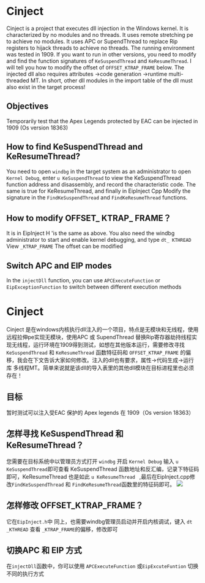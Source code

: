 # Cinject

Cinject is a project that executes dll injection in the Windows kernel. It is characterized by no modules and no threads. It uses remote stretching pe to achieve no modules. It uses APC or SupendThread to replace Rip registers to hijack threads to achieve no threads. The running environment was tested in 1909. If you want to run in other versions, you need to modify and find the function signatures of `KeSuspendThread` and `KeResumeThread`. I will tell you how to modify the offset of `OFFSET_KTRAP_FRAME` below. The injected dll also requires attributes ->code generation ->runtime multi-threaded MT. In short, other dll modules in the import table of the dll must also exist in the target process!



## Objectives

Temporarily test that the Apex Legends protected by EAC can be injected in 1909 (Os version 18363)



## How to find KeSuspendThread and KeResumeThread?

You need to open `windbg` in the target system as an administrator to open `Kernel Debug`, enter `u KeSuspendThread` to view the KeSuspendThread function address and disassembly, and record the characteristic code. The same is true for KeResumeThread, and finally in EipInject Cpp Modify the signature in the `FindKeSuspendThread` and `FindKeResumeThread` functions.



## How to modify OFFSET_ KTRAP_ FRAME？

It is in EipInject H 'is the same as above. You also need the windbg administrator to start and enable kernel debugging, and type `dt_ KTHREAD` View `_KTRAP_FRAME` The offset can be modified



## Switch APC and EIP modes

In the `injectDll` function, you can use `APCExecuteFunction` or `EipExceptionFunction` to switch between different execution methods

# Cinject
Cinject 是在windows内核执行dll注入的一个项目，特点是无模块和无线程，使用远程拉伸pe实现无模块，使用APC 或 SupendThread 替换Rip寄存器劫持线程实现无线程，运行环境在1909得到测试，如想在其他版本运行，需要修改寻找  `KeSuspendThread` 和 `KeResumeThread` 函数特征码和 `OFFSET_KTRAP_FRAME` 的偏移，我会在下文告诉大家如何修改。注入的dll也有要求，属性->代码生成->运行库 多线程MT。简单来说就是该dll的导入表里的其他dll模块在目标进程里也必须存在！

## 目标
暂时测试可以注入受EAC 保护的 Apex legends 在 1909（Os version 18363）

## 怎样寻找 KeSuspendThread 和 KeResumeThread？
您需要在目标系统中以管理员方式打开 `windbg` 开启 `Kernel Debug` 输入 ` u KeSuspendThread `即可查看 KeSuspendThread 函数地址和反汇编，记录下特征码即可，KeResumeThread 也是如此 `u KeResumeThread ` ,最后在EipInject.cpp修改`FindKeSuspendThread` 和 `FindKeResumeThread`函数里的特征码即可。
![](https://raw.githubusercontent.com/ccdescipline/CInject/master/Img/findKeSuspendThread.PNG)

## 怎样修改 OFFSET_KTRAP_FRAME？
它在` EipInject.h `中 同上，也需要windbg管理员启动并开启内核调试，键入 `dt _KTHREAD` 查看 `_KTRAP_FRAME`的偏移，修改即可

## 切换APC 和 EIP 方式
在` injectDll `函数中，你可以使用 `APCExecuteFunction` 或`EipExcuteFuntion` 切换不同的执行方式
